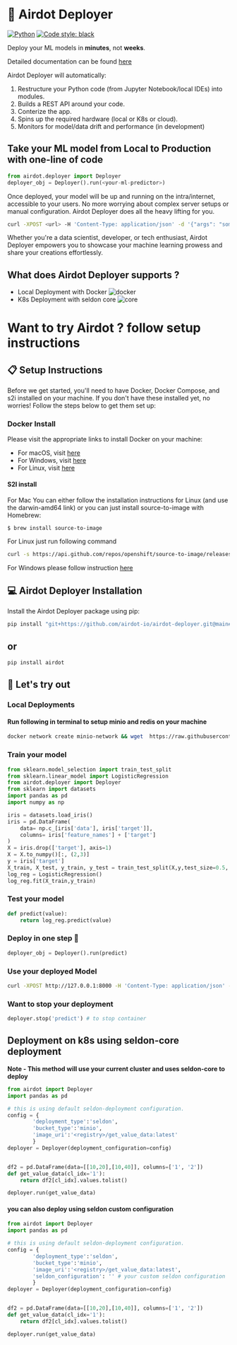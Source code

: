 # 🚀 Airdot Deployer


[![Python](https://img.shields.io/badge/PythonVersion-3.7%20%7C%203.8%20%7C%203.9-blue)](https://www.python.org/downloads/release/python-360/)
[![Code style: black](https://img.shields.io/badge/code%20style-black-000000.svg)](https://github.com/psf/black)

Deploy your ML models in **minutes**, not **weeks**.

Detailed documentation can be found [here](https://airdot-io.github.io/airdot-deployer/)

Airdot Deployer will automatically:

1. Restructure your Python code (from Jupyter Notebook/local IDEs) into modules.
2. Builds a REST API around your code.
3. Conterize the app.
4. Spins up the required hardware (local or K8s or cloud).
5. Monitors for model/data drift and performance (in development)

## Take your ML model from Local to Production with one-line of code

```python
from airdot.deployer import Deployer
deployer_obj = Deployer().run(<your-ml-predictor>)
```

Once deployed, your model will be up and running on the intra/internet, accessible to your users. No more worrying about complex server setups or manual configuration. Airdot Deployer does all the heavy lifting for you.

```bash
curl -XPOST <url> -H 'Content-Type: application/json' -d '{"args": "some-value"}'
```

Whether you're a data scientist, developer, or tech enthusiast, Airdot Deployer empowers you to showcase your machine learning prowess and share your creations effortlessly.



## What does Airdot Deployer supports ?

* Local Deployment with Docker ![docker](/icon/docker.png)
* K8s Deployment with seldon core  ![core](/icon/seldon-core.webp)

# Want to try Airdot ? follow setup instructions

## 📋 Setup Instructions

Before we get started, you'll need to have Docker, Docker Compose, and s2i installed on your machine. If you don't have these installed yet, no worries! Follow the steps below to get them set up:


### Docker Install
Please visit the appropriate links to install Docker on your machine:
- For macOS, visit [here](https://docs.docker.com/desktop/install/mac-install/)
- For Windows, visit [here](https://docs.docker.com/desktop/install/windows-install/)
- For Linux, visit [here](https://docs.docker.com/desktop/install/linux-install/)

#### S2I install
For Mac
You can either follow the installation instructions for Linux (and use the darwin-amd64 link) or you can just install source-to-image with Homebrew:

```$ brew install source-to-image```

For Linux just run following command

```bash
curl -s https://api.github.com/repos/openshift/source-to-image/releases/latest| grep browser_download_url | grep linux-amd64 | cut -d '"' -f 4  | wget -qi -
```
For Windows please follow instruction [here](https://github.com/openshift/source-to-image#for-windows)


## 💻 Airdot Deployer Installation
Install the Airdot Deployer package using pip:

```bash
pip install "git+https://github.com/airdot-io/airdot-deployer.git@main#egg=airdot"
```

## or

```bash
pip install airdot
```

## 🎯 Let's try out

### Local Deployments

#### Run following in terminal to setup minio and redis on your machine

```bash
docker network create minio-network && wget  https://raw.githubusercontent.com/airdot-io/airdot-deployer/main/docker-compose.yaml && docker-compose -p airdot up
```

### Train your model

```python
from sklearn.model_selection import train_test_split
from sklearn.linear_model import LogisticRegression
from airdot.deployer import Deployer
from sklearn import datasets
import pandas as pd
import numpy as np

iris = datasets.load_iris()
iris = pd.DataFrame(
    data= np.c_[iris['data'], iris['target']],
    columns= iris['feature_names'] + ['target']
)
X = iris.drop(['target'], axis=1)
X = X.to_numpy()[:, (2,3)]
y = iris['target']
X_train, X_test, y_train, y_test = train_test_split(X,y,test_size=0.5, random_state=42)
log_reg = LogisticRegression()
log_reg.fit(X_train,y_train)
```

### Test your model

```python
def predict(value):
    return log_reg.predict(value)
```

### Deploy in one step 🤯

```python
deployer_obj = Deployer().run(predict)
```

### Use your deployed Model

```bash
curl -XPOST http://127.0.0.1:8000 -H 'Content-Type: application/json' -d '{"value": [[4.7, 1.2]]}'
```

### Want to stop your deployment

```python
deployer.stop('predict') # to stop container
```

## Deployment on k8s using seldon-core deployment

**Note - This method will use your current cluster and uses seldon-core to deploy**

```python
from airdot import Deployer
import pandas as pd

# this is using default seldon-deployment configuration.
config = {
        'deployment_type':'seldon',
        'bucket_type':'minio',
        'image_uri':'<registry>/get_value_data:latest'
        }
deployer = Deployer(deployment_configuration=config) 


df2 = pd.DataFrame(data=[[10,20],[10,40]], columns=['1', '2'])
def get_value_data(cl_idx='1'):
    return df2[cl_idx].values.tolist()

deployer.run(get_value_data) 
```

#### you can also deploy using seldon custom configuration  

```python
from airdot import Deployer
import pandas as pd

# this is using default seldon-deployment configuration.
config = {
        'deployment_type':'seldon',
        'bucket_type':'minio',
        'image_uri':'<registry>/get_value_data:latest',
        'seldon_configuration': '' # your custom seldon configuration
        }
deployer = Deployer(deployment_configuration=config) 


df2 = pd.DataFrame(data=[[10,20],[10,40]], columns=['1', '2'])
def get_value_data(cl_idx='1'):
    return df2[cl_idx].values.tolist()

deployer.run(get_value_data) 
```
